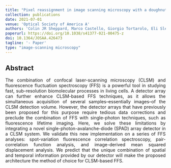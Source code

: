 ```yaml
---
title: "Pixel reassignment in image scanning microscopy with a doughnut beam: example of maximum likelihood restoration"
collection: publications
date: 2021-07-01
venue: 'Optical Society of America A'
authors: 'Colin JR Sheppard, Marco Castello, Giorgio Tortarolo, Eli Slenders, Takahiro Deguchi, Sami V Koho, Paolo Bianchini, Giuseppe Vicidomini, Alberto Diaspro'
paperurl: https://doi.org/10.1038/s41377-021-00475-z
doi: 10.1364/JOSAA.426473
tagline: '- Paper'
type: "image-scanning microscopy"
---
```


<h2> Abstract </h2>
<p align= "justify">
The combination of confocal laser-scanning microscopy (CLSM) and fluorescence fluctuation spectroscopy (FFS) is a powerful tool in studying fast, sub-resolution biomolecular processes in living cells. A detector array can further enhance CLSM-based FFS techniques, as it allows the simultaneous acquisition of several samples–essentially images–of the CLSM detection volume. However, the detector arrays that have previously been proposed for this purpose require tedious data corrections and preclude the combination of FFS with single-photon techniques, such as fluorescence lifetime imaging. Here, we solve these limitations by integrating a novel single-photon-avalanche-diode (SPAD) array detector in a CLSM system. We validate this new implementation on a series of FFS analyses: spot-variation fluorescence correlation spectroscopy, pair-correlation function analysis, and image-derived mean squared displacement analysis. We predict that the unique combination of spatial and temporal information provided by our detector will make the proposed architecture the method of choice for CLSM-based FFS.
  
  
  
  
